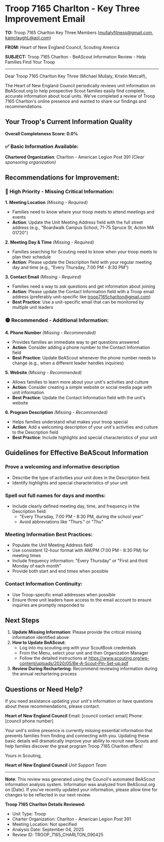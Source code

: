 # Troop 7165 Charlton - Key Three Improvement Email

**TO:** Troop 7165 Charlton Key Three Members (mullalyfitness@gmail.com, kamclaughL@aol.com)

**FROM:** Heart of New England Council, Scouting America

**SUBJECT:** Troop 7165 Charlton - BeAScout Information Review - Help Families Find Your Troop

---

Dear Troop 7165 Charlton Key Three (Michael  Mullaly, Kristin Metcalf),

The Heart of New England Council periodically reviews unit information on BeAScout.org to help prospective Scout families easily find complete, accurate information about local units. We've completed a review of Troop 7165 Charlton's online presence and wanted to share our findings and recommendations.

## Your Troop's Current Information Quality

**Overall Completeness Score: 0.0%**

### ✅ **Basic Information Available:**
**Chartered Organization**: Charlton - American Legion Post 391 *(Clear sponsoring organization)*

## Recommendations for Improvement:

### 🔴 **High Priority - Missing Critical Information:**

**1. Meeting Location** *(Missing - Required)*
- Families need to know where your troop meets to attend meetings and events
- **Action**: Update the Unit Meeting Address field with the full street address (e.g., "Boardwalk Campus School, 71-75 Spruce St, Acton MA 01720")

**2. Meeting Day & Time** *(Missing - Required)*
- Families searching for Scouting need to know when your troop meets to plan their schedule
- **Action**: Please update the Description field with your regular meeting day and time (e.g., "Every Thursday, 7:00 PM - 8:30 PM")

**3. Contact Email** *(Missing - Required)*
- Families need a way to ask questions and get information about joining
- **Action**: Please update the Contact Information field with a Troop email address (preferably unit-specific like troop7165charlton@gmail.com)
- **Best Practice**: Use a unit-specific email that can be monitored by multiple unit leaders

### 🟡 **Recommended - Additional Information:**

**4. Phone Number** *(Missing - Recommended)*
- Provides families an immediate way to get questions answered
- **Action**: Consider adding a phone number to the Contact Information field
- **Best Practice**: Update BeAScout whenever the phone number needs to change (e.g., when a different leader handles inquiries)

**5. Website** *(Missing - Recommended)*
- Allows families to learn more about your unit's activities and culture
- **Action**: Consider creating a simple website or social media page with unit information
- **Best Practice**: Update the Contact Information field with the unit's website

**6. Program Description** *(Missing - Recommended)*
- Helps families understand what makes your troop special
- **Action**: Add a welcoming description of your unit's activities and culture to the Description field
- **Best Practice**: Include highlights and special characteristics of your unit

## Guidelines for Effective BeAScout Information

### **Prove a welcoming and informative description**
- Describe the type of activities your unit does in the Description field.
- Identify highlights and special characteristics of your unit

### **Spell out full names for days and months:**
- Include clearly defined meeting day, time, and frequency in the Description field:
  - "Every Thursday, 7:00 PM - 8:30 PM, during the school year"
  - Avoid abbreviations like "Thurs." or "Thu"

### **Meeting Information Best Practices:**
- Populate the Unit Meeting Address field
- Use consistent 12-hour format with AM/PM (7:00 PM - 8:30 PM) for meeting times
- Include frequency information: "Every Thursday" or "First and third Monday of each month"
- Provide both start and end times when possible

### **Contact Information Continuity:**
- Use Troop-specific email addresses when possible
- Ensure three unit leaders have access to the email account to ensure inquiries are promptly responded to

## Next Steps

1. **Update Missing Information**: Please provide the critical missing information identified above
2. **How to Update BeAScout**: 
   - Log into my.scouting.org with your ScoutBook credentials
   - From the Menu, select your unit and then Organization Manager
   - Follow the detailed instructions at
     https://www.scouting.org/wp-content/uploads/2020/05/Be-A-Scout-Pin-Set-up.pdf
3. **Review During Rechartering**: Recommend reviewing information during the annual rechartering process

## Questions or Need Help?

If you need assistance updating your unit's information or have questions about these recommendations, please contact:

**Heart of New England Council**
Email: [council contact email]
Phone: [council phone number]

Your unit's online presence is currently missing essential information that prevents families from finding and connecting with you. Updating these basic details will dramatically improve your ability to recruit new Scouts and help families discover the great program Troop 7165 Charlton offers!

Yours in Scouting,

**Heart of New England Council**
*Unit Support Team*

---

**Note**: This review was generated using the Council's automated BeAScout information analysis system. Information was analyzed from BeAScout.org on [Date]. If you've recently updated your information, please allow time for changes to be reflected in our next review.

**Troop 7165 Charlton Details Reviewed:**
- Unit Type: Troop
- Charter Organization: Charlton - American Legion Post 391
- Meeting Location: Not specified
- Analysis Date: September 04, 2025
- Review ID: TROOP_7165_CHARLTON_090425